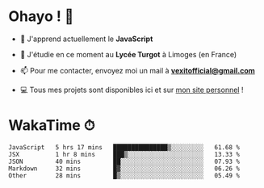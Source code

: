# Ohayo ! 🌃

- 🔭 J'apprend actuellement le **JavaScript**

- 🌱 J'étudie en ce moment au **Lycée Turgot** à Limoges (en France)

- 📫 Pour me contacter, envoyez moi un mail à <a href="mailto:vexitofficial@gmail.com">**vexitofficial@gmail.com**</a>

- 💻 Tous mes projets sont disponibles ici et sur <a href="https://www.vexcited.me">mon site personnel</a> !

# WakaTime ⏱

<!--START_SECTION:waka-->
```text
JavaScript   5 hrs 17 mins   ███████████████▒░░░░░░░░░   61.68 % 
JSX          1 hr 8 mins     ███▒░░░░░░░░░░░░░░░░░░░░░   13.33 % 
JSON         40 mins         ██░░░░░░░░░░░░░░░░░░░░░░░   07.93 % 
Markdown     32 mins         █▓░░░░░░░░░░░░░░░░░░░░░░░   06.26 % 
Other        28 mins         █▒░░░░░░░░░░░░░░░░░░░░░░░   05.49 % 
```
<!--END_SECTION:waka-->
